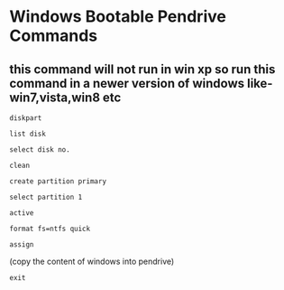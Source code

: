 # Windows Bootable Pendrive Commands
## this command will not run in win xp so run this command in a newer version of windows like-win7,vista,win8 etc
```
diskpart
```
```
list disk
```
```
select disk no.
```
```
clean
```
```
create partition primary
```
```
select partition 1
```
```
active
```
```
format fs=ntfs quick
```
```
assign
```
(copy the content of windows into pendrive)
```
exit
```
